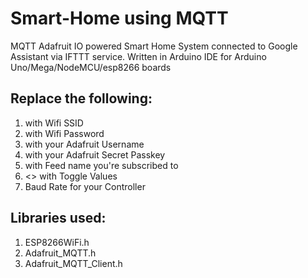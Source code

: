 # Smart-Home using MQTT
MQTT Adafruit IO powered Smart Home System connected to Google Assistant via IFTTT service.
Written in Arduino IDE for Arduino Uno/Mega/NodeMCU/esp8266 boards

## Replace the following:
1) <wifiname> with Wifi SSID
2) <wifipassword> with Wifi Password
3) <adafruit username> with your Adafruit Username
4) <adafruit passkey> with your Adafruit Secret Passkey
5) <feedname> with Feed name you're subscribed to
6) <> with Toggle Values
7) Baud Rate for your Controller

## Libraries used:
1) ESP8266WiFi.h 
2) Adafruit_MQTT.h
3) Adafruit_MQTT_Client.h 
